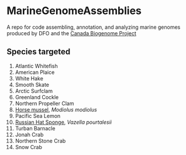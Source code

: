 # MarineGenomeAssemblies
A repo for code assembling, annotation, and analyzing marine genomes produced by DFO and the [Canada Biogenome Project](http://earthbiogenome.ca/)

## Species targeted
1. Atlantic Whitefish
2. American Plaice
3. White Hake
4. Smooth Skate
5. Arctic Surfclam
6. Greenland Cockle
7. Northern Propeller Clam
8. [Horse mussel](https://www.marinespecies.org/aphia.php?p=taxdetails&id=140467), *Modiolus modiolus*
9. Pacific Sea Lemon
10. [Russian Hat Sponge](https://www.marinespecies.org/aphia.php?p=taxdetails&id=172121), *Vazella pourtalesii*
11. Turban Barnacle
12. Jonah Crab
13. Northern Stone Crab
14. Snow Crab
